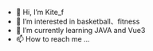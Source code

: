 - 👋 Hi, I’m Kite_f
- 👀 I’m interested in basketball、fitness
- 🌱 I’m currently learning JAVA and Vue3
- 📫 How to reach me ...

<!---
Learn more about new frameworks
--->
